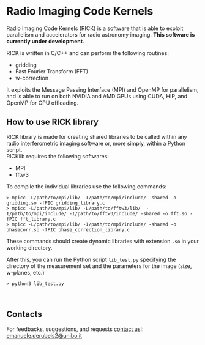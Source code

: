 # Radio Imaging Code Kernels

Radio Imaging Code Kernels (RICK) is a software that is able to exploit parallelism and accelerators for radio astronomy imaging. **This software is currently under development**.<br>

RICK is written in C/C++ and can perform the following routines:
- gridding
- Fast Fourier Transform (FFT)
- w-correction

It exploits the Message Passing Interface (MPI) and OpenMP for parallelism, and is able to run on both NVIDIA and AMD GPUs using CUDA, HIP, and OpenMP for GPU offloading.

## How to use RICK library

RICK library is made for creating shared libraries to be called within any radio interferometric imaging software or, more simply, within a Python script. <br>
RICKlib requires the following softwares:
- MPI
- fftw3

To compile the individual libraries use the following commands:
```
> mpicc -L/path/to/mpi/lib/ -I/path/to/mpi/include/ -shared -o gridding.so -fPIC gridding_library.c
> mpicc -L/path/to/mpi/lib/ -L/path/to/fftw3/lib/  -I/path/to/mpi/include/ -I/path/to/fftw3/include/ -shared -o fft.so -fPIC fft_library.c
> mpicc -L/path/to/mpi/lib/ -I/path/to/mpi/include/ -shared -o phasecorr.so -fPIC phase_correction_library.c
```
These commands should create dynamic libraries with extension `.so` in your working directory.<br>

After this, you can run the Python script `lib_test.py` specifying the directory of the measurement set and the parameters for the image (size, w-planes, etc.)
```
> python3 lib_test.py
```

<br>

## Contacts

For feedbacks, suggestions, and requests [contact us](mailto:emanuele.derubeis2@unibo.it)!: emanuele.derubeis2@unibo.it

